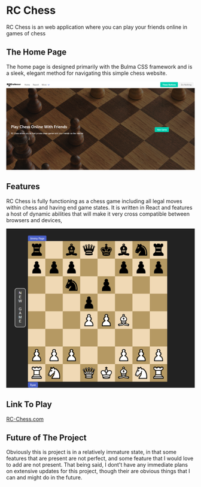 # RC Chess

RC Chess is an web application where you can play your friends online in games of chess

## The Home Page

The home page is designed primarily with the Bulma CSS framework and is a sleek, elegant method for navigating this simple chess website.

![Image of Empyty Grid](https://github.com/RyanCartularo/rc-chess/blob/main/src/assets/landing%20page.PNG)

## Features

RC Chess is fully functioning as a chess game including all legal moves within chess and having end game states.
It is written in React and features a host of dynamic abilities that will make it very cross compatible between browsers and devices,

![Image of Empyty Grid](https://github.com/RyanCartularo/rc-chess/blob/main/src/assets/Chess%20Play%20Screenshot.PNG)

## Link To Play
[RC-Chess.com](https://rc-chess-b8749.web.app/)

## Future of The Project

Obviously this is project is in a relatively immature state, in that some features that are present are not perfect, and some feature that I would love to add are not present. That being said, I dont't have any immediate plans on extensive updates for this project, though their are obvious things that I can and might do in the future.
